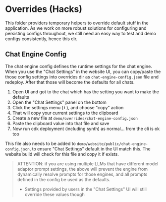 # Overrides (Hacks)

This folder providers temporary helpers to override default stuff in the application. As we work on more robust solutions for configuring and persisting configs throughout, we still need an easy way to test and demo configs consistently, hence this dir.

## Chat Engine Config

The chat engine config defines the runtime settings for the chat engine. When you use the "Chat Settings" in the website UI, you can copy/paste the those config settings into overrides dir as `chat-engine-config.json` file and redeploy. After that those will become the defaults for all chats.

1. Open UI and got to the chat which has the setting you want to make the defaults
2. Open the "Chat Settings" panel on the bottom
3. Click the settings menu (⠇), and choose "copy" action
4. That will copy your current settings to the clipboard
5. Create a new file at `demo/overrides/chat-engine-config.json`
6. Paste the clipboard value into that file and save
7. Now run cdk deployment (including synth) as normal... from the cli is ok too

This file also needs to be added to `demo/website/public/chat-engine-config.json`, to ensure "Chat Settings" default in the UI match this. The website build will check for this file and copy it if exists.

> ATTENTION: if you are using multiple LLMs that have different model adaptor prompt settings, the above will prevent the engine from dynamically resolve prompts for those engines, and all prompts defined in the config be used as the defaults.
> - Settings provided by users in the "Chat Settings" UI will still override these values though
